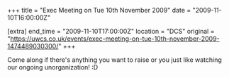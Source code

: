 +++
title = "Exec Meeting on Tue 10th November 2009"
date = "2009-11-10T16:00:00Z"

[extra]
end_time = "2009-11-10T17:00:00Z"
location = "DCS"
original = "https://uwcs.co.uk/events/exec-meeting-on-tue-10th-november-2009-1474489030300/"
+++

Come along if there's anything you want to raise or you just like watching our ongoing unorganization\! :D

